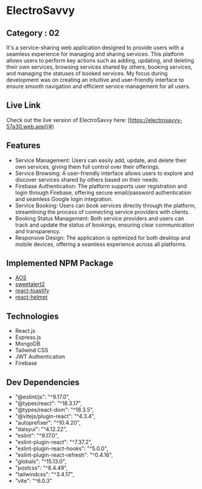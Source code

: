 
# ElectroSavvy
## Category : 02

It's a service-sharing web application designed to provide users with a seamless experience for managing and sharing services. This platform allows users to perform key actions such as adding, updating, and deleting their own services, browsing services shared by others, booking services, and managing the statuses of booked services. My focus during development was on creating an intuitive and user-friendly interface to ensure smooth navigation and efficient service management for all users.

## Live Link
Check out the live version of ElectroSavvy here: [https://electrosavvy-57a30.web.app](#)

## Features

- Service Management: Users can easily add, update, and delete their own services, giving them full control over their offerings.
- Service Browsing: A user-friendly interface allows users to explore and discover services shared by others based on their needs.
- Firebase Authentication: The platform supports user registration and login through Firebase, offering secure email/password authentication and seamless Google login integration.
- Service Booking: Users can book services directly through the platform, streamlining the process of connecting service providers with clients.
- Booking Status Management: Both service providers and users can track and update the status of bookings, ensuring clear communication and transparency.
- Responsive Design: The application is optimized for both desktop and mobile devices, offering a seamless experience across all platforms.


## Implemented NPM Package

- [AOS](https://www.npmjs.com/package/aos)
- [sweetalert2](https://www.npmjs.com/package/sweetalert2)
- [react-toastify](https://www.npmjs.com/package/react-toastify)
- [react-helmet](https://www.npmjs.com/package/react-helmet)

## Technologies
- React.js
- Express.js
- MongoDB
- Tailwind CSS
- JWT Authentication
- Firebase

## Dev Dependencies
- "@eslint/js": "^9.17.0",
- "@types/react": "^18.3.17",
- "@types/react-dom": "^18.3.5",
- "@vitejs/plugin-react": "^4.3.4",
- "autoprefixer": "^10.4.20",
- "daisyui": "^4.12.22",
- "eslint": "^9.17.0",
- "eslint-plugin-react": "^7.37.2",
- "eslint-plugin-react-hooks": "^5.0.0",
- "eslint-plugin-react-refresh": "^0.4.16",
- "globals": "^15.13.0",
- "postcss": "^8.4.49",
- "tailwindcss": "^3.4.17",
- "vite": "^6.0.3"

